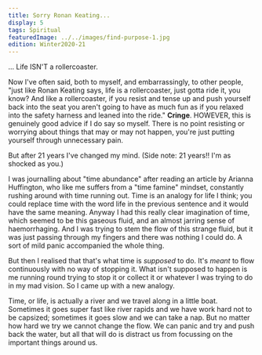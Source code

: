 ```yaml
---
title: Sorry Ronan Keating...
display: 5
tags: Spiritual
featuredImage: ../../images/find-purpose-1.jpg
edition: Winter2020-21
---
```

... Life ISN'T a rollercoaster.

Now I've often said, both to myself, and embarrassingly, to other people, "just like Ronan Keating says, life is a rollercoaster, just gotta ride it, you know? And like a rollercoaster, if you resist and tense up and push yourself back into the seat you aren't going to have as much fun as if you relaxed into the safety harness and leaned into the ride." **Cringe**. HOWEVER, this is genuinely good advice if I do say so myself. There is no point resisting or worrying about things that may or may not happen, you're just putting yourself through unnecessary pain. 

But after 21 years I've changed my mind. (Side note: 21 years!! I'm as shocked as you.) 

I was journalling about "time abundance" after reading an article by Arianna Huffington, who like me suffers from a "time famine" mindset, constantly rushing around with time running out. Time is an analogy for life I think; you could replace time with the word life in the previous sentence and it would have the same meaning. Anyway I had this really clear imagination of time, which seemed to be this gaseous fluid, and an almost jarring sense of haemorrhaging. And I was trying to stem the flow of this strange fluid, but it was just passing through my fingers and there was nothing I could do. A sort of mild panic accompanied the whole thing. 

But then I realised that that's what time is _supposed_ to do. It's _meant_ to flow continuously with no way of stopping it. What isn't supposed to happen is me running round trying to stop it or collect it or whatever I was trying to do in my mad vision. So I came up with a new analogy. 

Time, or life, is actually a river and we travel along in a little boat. Sometimes it goes super fast like river rapids and we have work hard not to be capsized; sometimes it goes slow and we can take a nap. But no matter how hard we try we cannot change the flow. We can panic and try and push back the water, but all that will do is distract us from focussing on the important things around us. 